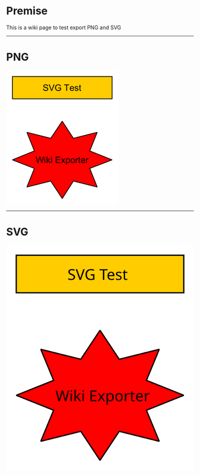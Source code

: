 # Premise
This is a wiki page to test export PNG and SVG

---

# PNG
![test.png](./.attachments/test.png)

---

# SVG
![test.svg](./.attachments/test.svg)
